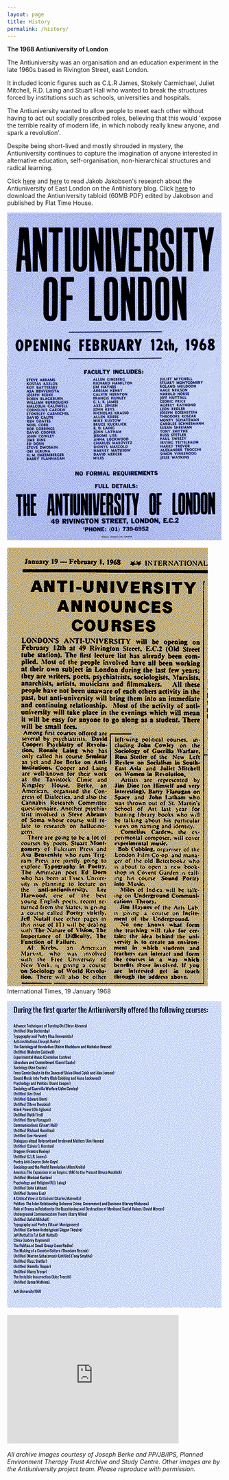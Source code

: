 ```yaml
---
layout: page
title: History
permalink: /history/
---
```

<span class="wavy">**The 1968 Antiuniversity of London**</span>
  
The Antiuniversity was an organisation and an education experiment in the late 1960s based in Rivington Street, east London.

It included iconic figures such as C.L.R James, Stokely Carmichael, Juliet Mitchell, R.D. Laing and Stuart Hall who wanted to break the structures forced by institutions such as schools, universities and hospitals.

The Antiuniversity wanted to allow people to meet each other without having to act out socially prescribed roles, believing that this would 'expose the terrible reality of modern life, in which nobody really knew anyone, and spark a revolution'. <br />

Despite being short-lived and mostly shrouded in mystery, the Antiuniversity continues to capture the imagination of anyone interested in alternative education, self-organisation, non-hierarchical structures and radical learning.

Click <a href="http://antihistory.org/" target="_blank">here</a> and <a href="http://antihistory.org/deinsti" target="_blank">here</a> to read Jakob Jakobsen's research about the Antiuniversity of East London on the Antihistory blog.
Click <a href="http://files.antihistory.org/AntiTabloid.pdf" target="_blank">here</a> to download the Antiuniversity tabloid (60MB PDF) edited by Jakobson and published by Flat Time House.

![Alt text](/assets/images/antiuni-poster-68.png)

![Alt text](/assets/images/antiuni-article-68.png)<br /><span class="caption">International Times, 19 January 1968</span>

![Alt text](/assets/images/antiuni-list-68.png)

<iframe width="400" height="300" src="https://www.youtube.com/embed/Kbi_KgBA7-c?rel=0" frameborder="0" allowfullscreen></iframe> 

*All archive images courtesy of Joseph Berke and PP/JB/IPS, Planned Environment Therapy Trust Archive and Study Centre. Other images are by the Antiuniversity project team. Please reproduce with permission.*
